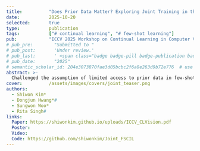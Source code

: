 ```yaml
---
title:          "Does Prior Data Matter? Exploring Joint Training in the Context of Few-Shot Class-Incremental Learning"
date:           2025-10-20
selected:       true
type:           publication
tags:           ["# continual learning", "# few-shot learning"]
pub:            "ICCV 2025 Workshop on Continual Learning in Computer Vision (CLVision)"
# pub_pre:        "Submitted to "
# pub_post:       'Under review.'
# pub_last:       ' <span class="badge badge-pill badge-publication badge-success">Spotlight</span>'
# pub_date:       "2025"
# semantic_scholar_id: 204e3073870fae3d05bcbc2f6a8e263d9b72e776  # use this to retrieve citation count
abstract: >-
  Challenged the assumption of limited access to prior data in few-shot class-incremental learning, and compared joint training with incremental learning to empirically assess the practical impact of full data access on model performance.
cover:          /assets/images/covers/joint_teaser.png
authors:
  - Shiwon Kim*
  - Dongjun Hwang*#
  - Sungwon Woo*
  - Rita Singh#
links:
  Paper: https://shiwonkim.github.io/uploads/ICCV_CLVision.pdf
  Poster: 
  Video: 
  Code: https://github.com/shiwonkim/Joint_FSCIL
---
```

